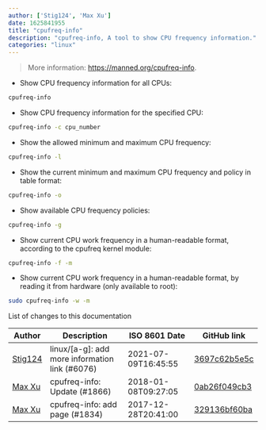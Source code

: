 ```yaml
---
author: ['Stig124', 'Max Xu']
date: 1625841955
title: "cpufreq-info"
description: "cpufreq-info, A tool to show CPU frequency information."
categories: "linux"
---
```

> More information: <https://manned.org/cpufreq-info>.

- Show CPU frequency information for all CPUs:

```bash
cpufreq-info
```

- Show CPU frequency information for the specified CPU:

```bash
cpufreq-info -c cpu_number
```

- Show the allowed minimum and maximum CPU frequency:

```bash
cpufreq-info -l
```

- Show the current minimum and maximum CPU frequency and policy in table format:

```bash
cpufreq-info -o
```

- Show available CPU frequency policies:

```bash
cpufreq-info -g
```

- Show current CPU work frequency in a human-readable format, according to the cpufreq kernel module:

```bash
cpufreq-info -f -m
```

- Show current CPU work frequency in a human-readable format, by reading it from hardware (only available to root):

```bash
sudo cpufreq-info -w -m
```
List of changes to this documentation


Author | Description | ISO 8601 Date | GitHub link
------|-----|-----|-----
[Stig124](mailto:stigpro@outlook.fr) | linux/[a-g]: add more information link (#6076) | 2021-07-09T16:45:55 | [3697c62b5e5c](https://github.com/tldr-pages/tldr/commit/3697c62b5e5cd9bae7a99c591cb81d1ddcfbf792)
[Max Xu](mailto:xuhuan@live.cn) | cpufreq-info: Update (#1866) | 2018-01-08T09:27:05 | [0ab26f049cb3](https://github.com/tldr-pages/tldr/commit/0ab26f049cb3b3cbfa930968aea3c3c529e02e60)
[Max Xu](mailto:xuhuan@live.cn) | cpufreq-info: add page (#1834) | 2017-12-28T20:41:00 | [329136bf60ba](https://github.com/tldr-pages/tldr/commit/329136bf60ba7b751835c8cfa8e9fe90b3d391fb)

